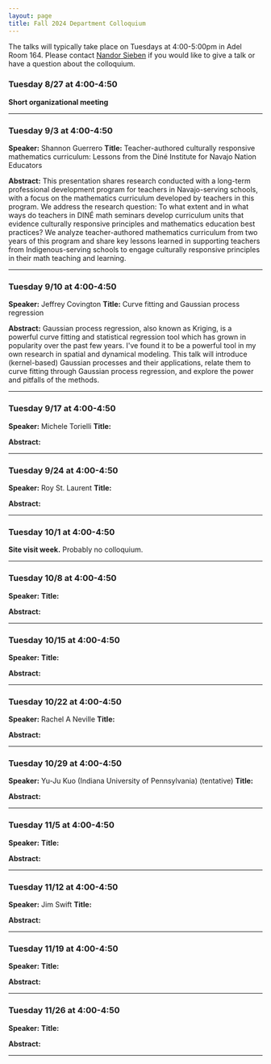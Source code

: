 ```yaml
---
layout: page
title: Fall 2024 Department Colloquium
---
```


The talks will typically take place on Tuesdays at 4:00-5:00pm in Adel Room 164. Please contact <a href="mailto:nandor.sieben@nau.edu">Nandor Sieben</a> if you would like to give a talk or have a question about the colloquium.

### Tuesday 8/27 at 4:00-4:50
**Short organizational meeting** 
<hr>

### Tuesday 9/3 at 4:00-4:50
**Speaker:** Shannon Guerrero
**Title:** Teacher-authored culturally responsive mathematics curriculum: Lessons from the Diné Institute for Navajo Nation Educators

**Abstract:** 
This presentation shares research conducted with a long-term professional development program for teachers in Navajo-serving schools, with a focus on the mathematics curriculum developed by teachers in this program. We address the research question: To what extent and in what ways do teachers in DINÉ math seminars develop curriculum units that evidence culturally responsive principles and mathematics education best practices? We analyze teacher-authored mathematics curriculum from two years of this program and share key lessons learned in supporting teachers from Indigenous-serving schools to engage culturally responsive principles in their math teaching and learning.

<hr>

### Tuesday 9/10 at 4:00-4:50
**Speaker:** Jeffrey Covington
**Title:** Curve fitting and Gaussian process regression

**Abstract:** 
Gaussian process regression, also known as Kriging, is a powerful curve fitting and statistical regression tool which has grown in popularity over the past few years. I've found it to be a powerful tool in my own research in spatial and dynamical modeling. This talk will introduce (kernel-based) Gaussian processes and their applications, relate them to curve fitting through Gaussian process regression, and explore the power and pitfalls of the methods.

<hr>

### Tuesday 9/17 at 4:00-4:50
**Speaker:** Michele Torielli
**Title:** 

**Abstract:** 

<hr>

### Tuesday 9/24 at 4:00-4:50
**Speaker:** Roy St. Laurent
**Title:** 

**Abstract:** 

<hr>

### Tuesday 10/1 at 4:00-4:50
**Site visit week.** Probably no colloquium.

<hr>

### Tuesday 10/8 at 4:00-4:50 
**Speaker:** 
**Title:** 

**Abstract:** 

<hr>

### Tuesday 10/15 at 4:00-4:50
**Speaker:** 
**Title:** 

**Abstract:** 

<hr>

### Tuesday 10/22 at 4:00-4:50

**Speaker:** Rachel A Neville
**Title:** 

**Abstract:** 

<hr>

### Tuesday 10/29 at 4:00-4:50
**Speaker:** Yu-Ju Kuo (Indiana University of Pennsylvania) (tentative) 
**Title:** 

**Abstract:** 

<hr>

### Tuesday 11/5 at 4:00-4:50
**Speaker:** 
**Title:** 

**Abstract:** 

<hr>

### Tuesday 11/12 at 4:00-4:50
**Speaker:** Jim Swift
**Title:** 

**Abstract:** 

<hr>

### Tuesday 11/19 at 4:00-4:50
**Speaker:** 
**Title:** 

**Abstract:** 

<hr>

### Tuesday 11/26 at 4:00-4:50
**Speaker:** 
**Title:** 

**Abstract:** 

<hr>



